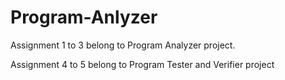 # Program-Anlyzer
Assignment 1 to 3 belong to Program Analyzer project. 

Assignment 4 to 5 belong to Program Tester and Verifier project
